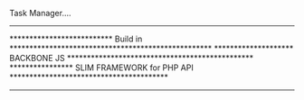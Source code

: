 Task Manager....

***********************************************************************************************
**************************		Build in 	***************************************************
********************   		  BACKBONE JS   	***********************************************
****************	   SLIM FRAMEWORK for PHP API      ****************************************
***********************************************************************************************